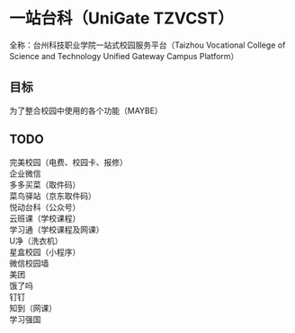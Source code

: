 
# 一站台科（UniGate TZVCST）

全称：台州科技职业学院一站式校园服务平台（Taizhou Vocational College of Science and Technology Unified Gateway Campus Platform）

## 目标

为了整合校园中使用的各个功能（MAYBE）

## TODO

完美校园（电费、校园卡、报修）  
企业微信  
多多买菜（取件码）  
菜鸟驿站（京东取件码）  
悦动台科（公众号）  
云班课（学校课程）  
学习通（学校课程及网课）  
U净（洗衣机）  
星盒校园（小程序）  
微信校园墙  
美团  
饿了吗  
钉钉  
知到（网课）  
学习强国  
